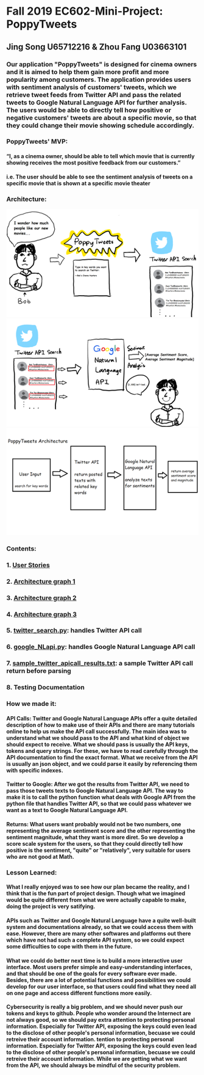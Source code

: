 # Fall 2019 EC602-Mini-Project: PoppyTweets

## Jing Song U65712216 & Zhou Fang U03663101

### Our application "PoppyTweets" is designed for cinema owners and it is aimed to help them gain more profit and more popularity among customers. The application provides users with sentiment analysis of customers' tweets, which we retrieve tweet feeds from Twitter API and pass the related tweets to Google Natural Language API for further analysis. The users would be able to directly tell how positive or negative customers' tweets are about a specific movie, so that they could change their movie showing schedule accordingly.

### PoppyTweets' MVP:
####      “I, as a cinema owner, should be able to tell which movie that is currently showing receives the most positive feedback from our customers.”
#### i.e. The user should be able to see the sentiment analysis of tweets on a specific movie that is shown at a specific movie theater

### Architecture:
<img src="https://github.com/daisysj/EC601-Mini-Project/blob/master/architecture_1.png"/>
<img src="https://github.com/daisysj/EC601-Mini-Project/blob/master/architecture_2.png"/>
<img src="https://github.com/daisysj/EC601-Mini-Project/blob/master/architecture_3.png"/>

### Contents:

 ### 1. [User Stories](https://github.com/daisysj/EC601-Mini-Project/blob/master/EC601%20Mini%20Project%201_%20User%20Stories.pdf)
 
 ### 2. [Architecture graph 1](https://github.com/daisysj/EC601-Mini-Project/blob/master/architecture_1.png)

 ### 3. [Architecture graph 2](https://github.com/daisysj/EC601-Mini-Project/blob/master/architecture_2.png)

 ### 4. [Architecture graph 3](https://github.com/daisysj/EC601-Mini-Project/blob/master/architecture_3.png)

 ### 5. [twitter_search.py](https://github.com/daisysj/EC601-Mini-Project/blob/master/twitter_search.py): handles Twitter API call

 ### 6. [google_NLapi.py](https://github.com/daisysj/EC601-Mini-Project/blob/master/google_NLapi.py): handles Google Natural Language API call

 ### 7. [sample_twitter_apicall_results.txt](https://github.com/daisysj/EC601-Mini-Project/blob/master/sample_twitter_apicall_results.txt): a sample Twitter API call return before parsing

 ### 8. Testing Documentation


 ### How we made it:
 #### API Calls: Twitter and Google Natural Language APIs offer a quite detailed description of how to make use of their APIs and there are many tutorials online to help us make the API call successfully. The main idea was to understand what we should pass to the API and what kind of object we should expect to receive. What we should pass is usually the API keys, tokens and query strings. For these, we have to read carefully through the API documentation to find the exact format. What we receive from the API is usually an json object, and we could parse it easily by referencing them with specific indexes. 
 #### Twitter to Google: After we got the results from Twitter API, we need to pass those tweets texts to Google Natural Language API. The way to make it is to call the python function what deals with Google API from the python file that handles Twitter API, so that we could pass whatever we want as a text to Google Natural Language API.
 #### Returns: What users want probably would not be two numbers, one representing the average sentiment score and the other representing the sentiment magnitude, what they want is more diret. So we develop a score scale system for the users, so that they could directly tell how positive is the sentiment, "quite" or "relatively", very suitable for users who are not good at Math.
 
 
 ### Lesson Learned:
 #### What I really enjoyed was to see how our plan became the reality, and I think that is the fun part of project design. Though what we imagined would be quite different from what we were actually capable to make, doing the project is very satifying. 
 #### APIs such as Twitter and Google Natural Language have a quite well-built system and documentations already, so that we could access them with ease. However, there are many other softwares and platforms out there which have not had such a complete API system, so we could expect some difficulties to cope with them in the future.
 #### What we could do better next time is to build a more interactive user interface. Most users prefer simple and easy-understanding interfaces, and that should be one of the goals for every software ever made. Besides, there are a lot of potential functions and possibilities we could develop for our user interface, so that users could find what they need all on one page and access different functions more easily. 
 #### Cybersecurity is really a big problem, and we should never push our tokens and keys to github. People who wonder around the Internect are not always good, so we should pay extra attention to protecting personal information. Especially for Twitter API, exposing the keys could even lead to the disclose of other people's personal information, becuase we could retreive their account information. tention to protecting personal information. Especially for Twitter API, exposing the keys could even lead to the disclose of other people's personal information, becuase we could retreive their account information. While we are getting what we want from the API, we should always be mindful of the security problem.

